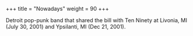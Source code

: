 +++
title = "Nowadays"
weight = 90
+++

Detroit pop-punk band that shared the bill with Ten Ninety at Livonia, MI (July 30, 2001) and Ypsilanti, MI (Dec 21, 2001).
